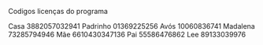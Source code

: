 Codigos licenças do programa

Casa 3882057032941
Padrinho 01369225256
Avós 10060836741
Madalena 73285794946
Mãe 6610430347136
Pai 55586476862
Lee 89133039976
